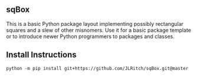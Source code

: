 ## sqBox
This is a basic Python package layout implementing possibly rectangular squares and a slew of other misnomers.
Use it for a basic package template or to introduce newer Python programmers to packages and classes.

## Install Instructions
```
python -m pip install git+https://github.com/JLRitch/sqBox.git@master
```